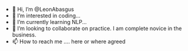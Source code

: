 - 👋 Hi, I’m @LeonAbasgus
- 👀 I’m interested in coding...
- 🌱 I’m currently learning NLP...
- 💞️ I’m looking to collaborate on practice. I am complete novice in the business.
- 📫 How to reach me .... here or where agreed

<!---
LeonAbasgus/LeonAbasgus is a ✨ special ✨ repository because its `README.md` (this file) appears on your GitHub profile.
You can click the Preview link to take a look at your changes.
--->
